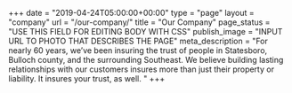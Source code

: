 +++
date = "2019-04-24T05:00:00+00:00"
type = "page"
layout = "company"
url = "/our-company/"
title = "Our Company"
page_status = "USE THIS FIELD FOR EDITING BODY WITH CSS"
publish_image = "INPUT URL TO PHOTO THAT DESCRIBES THE PAGE"
meta_description = "For nearly 60 years, we’ve been insuring the trust of people in Statesboro, Bulloch county, and the surrounding Southeast. We believe building lasting relationships with our customers insures more than just their property or liability. It insures your trust, as well. "
+++